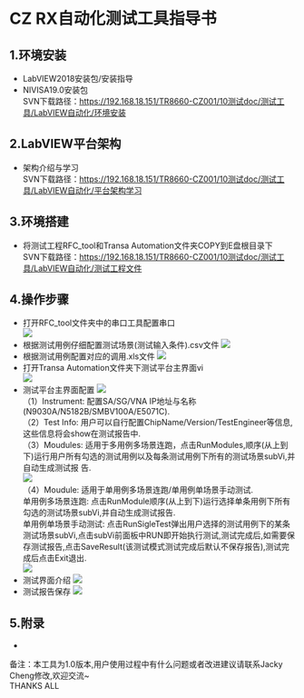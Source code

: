 # CZ RX自动化测试工具指导书
## 1.环境安装
* LabVIEW2018安装包/安装指导 
* NIVISA19.0安装包  
SVN下载路径：https://192.168.18.151/TR8660-CZ001/10测试doc/测试工具/LabVIEW自动化/环境安装
## 2.LabVIEW平台架构
* 架构介绍与学习  
SVN下载路径：https://192.168.18.151/TR8660-CZ001/10测试doc/测试工具/LabVIEW自动化/平台架构学习
## 3.环境搭建
* 将测试工程RFC_tool和Transa Automation文件夹COPY到E盘根目录下  
SVN下载路径：https://192.168.18.151/TR8660-CZ001/10测试doc/测试工具/LabVIEW自动化/测试工程文件
## 4.操作步骤
* 打开RFC_tool文件夹中的串口工具配置串口  
![](https://github.com/JackyCheng-ui/Labview-Automation/blob/master/img-storage/Serail%20tool%20FrontPanel%20config.png)
* 根据测试用例仔细配置测试场景(测试输入条件).csv文件
![](https://github.com/JackyCheng-ui/Labview-Automation/blob/master/img-storage/RX%20Testcase%20cofig.png)
* 根据测试用例配置对应的调用.xls文件
![](https://github.com/JackyCheng-ui/Labview-Automation/blob/master/img-storage/sweep%20file%20list.png)
* 打开Transa Automation文件夹下测试平台主界面vi  
![](https://github.com/JackyCheng-ui/Labview-Automation/blob/master/img-storage/Open%20Main%20Project.png)
* 测试平台主界面配置
![](https://github.com/JackyCheng-ui/Labview-Automation/blob/master/img-storage/Transa%20Executive%20Fontpanel.png)  
（1）Instrument:  配置SA/SG/VNA IP地址与名称(N9030A/N5182B/SMBV100A/E5071C).  
（2）Test Info:  用户可以自行配置ChipName/Version/TestEngineer等信息,这些信息将会show在测试报告中.  
（3）Moudules:  适用于多用例多场景连跑，点击RunModules,顺序(从上到下)运行用户所有勾选的测试用例以及每条测试用例下所有的测试场景subVi,并自动生成测试报 告.  
![](https://github.com/JackyCheng-ui/Labview-Automation/blob/master/img-storage/Modules%20Frontpanel.png)  
（4）Moudule:  适用于单用例多场景连跑/单用例单场景手动测试.  
单用例多场景连跑:  点击RunModule顺序(从上到下)运行选择单条用例下所有勾选的测试场景subVi,并自动生成测试报告.   
单用例单场景手动测试:  点击RunSigleTest弹出用户选择的测试用例下的某条测试场景subVi,点击subVi前面板中RUN即开始执行测试,测试完成后,如需要保存测试报告,点击SaveResult(该测试模式测试完成后默认不保存报告),测试完成后点击Exit退出.  
![](https://github.com/JackyCheng-ui/Labview-Automation/blob/master/img-storage/Module%20Frontpanel.png)
* 测试界面介绍
![](https://github.com/JackyCheng-ui/Labview-Automation/blob/master/img-storage/Testcase%20Frontpanel.png)
* 测试报告保存
![](https://github.com/JackyCheng-ui/Labview-Automation/blob/master/img-storage/TestReport.png)
## 5.附录
*
备注：本工具为1.0版本,用户使用过程中有什么问题或者改进建议请联系Jacky Cheng修改,欢迎交流~  
THANKS ALL
